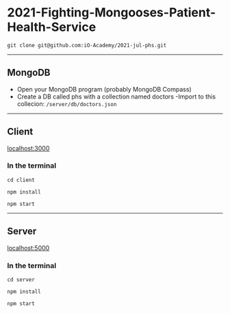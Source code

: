 # 2021-Fighting-Mongooses-Patient-Health-Service

`git clone git@github.com:iO-Academy/2021-jul-phs.git`

---
## MongoDB
- Open your MongoDB program (probably MongoDB Compass)
- Create a DB called phs with a collection named doctors
-Import to this collecion:
`/server/db/doctors.json`
---

## Client
[localhost:3000](http://localhost:3000)

### In the terminal
`cd client`

`npm install`

`npm start`

---
## Server
[localhost:5000](http://localhost:5000)

### In the terminal

`cd server`

`npm install`

`npm start`
